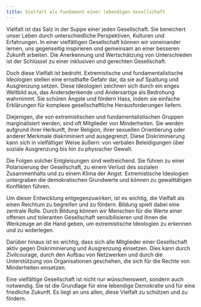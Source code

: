 ```yaml
---
title: Vielfalt als Fundament einer lebendigen Gesellschaft
---
```

Vielfalt ist das Salz in der Suppe einer jeden Gesellschaft. Sie bereichert unser Leben durch unterschiedliche Perspektiven, Kulturen und Erfahrungen. In einer vielfältigen Gesellschaft können wir voneinander lernen, uns gegenseitig inspirieren und gemeinsam an einer besseren Zukunft arbeiten. Die Anerkennung und Wertschätzung von Unterschieden ist der Schlüssel zu einer inklusiven und gerechten Gesellschaft.

Doch diese Vielfalt ist bedroht. Extremistische und fundamentalistische Ideologien stellen eine ernsthafte Gefahr dar, da sie auf Spaltung und Ausgrenzung setzen. Diese Ideologien zeichnen sich durch ein enges Weltbild aus, das Andersdenkende und Andersartige als Bedrohung wahrnimmt. Sie schüren Ängste und fördern Hass, indem sie einfache Erklärungen für komplexe gesellschaftliche Herausforderungen liefern.

Diejenigen, die von extremistischen und fundamentalistischen Gruppen marginalisiert werden, sind oft Mitglieder von Minderheiten. Sie werden aufgrund ihrer Herkunft, ihrer Religion, ihrer sexuellen Orientierung oder anderer Merkmale diskriminiert und ausgegrenzt. Diese Diskriminierung kann sich in vielfältiger Weise äußern: von verbalen Beleidigungen über soziale Ausgrenzung bis hin zu physischer Gewalt.

Die Folgen solcher Entgleisungen sind weitreichend. Sie führen zu einer Polarisierung der Gesellschaft, zu einem Verlust des sozialen Zusammenhalts und zu einem Klima der Angst. Extremistische Ideologien untergraben die demokratischen Grundwerte und können zu gewalttätigen Konflikten führen.

Um dieser Entwicklung entgegenzuwirken, ist es wichtig, die Vielfalt als einen Reichtum zu begreifen und zu fördern. Bildung spielt dabei eine zentrale Rolle. Durch Bildung können wir Menschen für die Werte einer offenen und toleranten Gesellschaft sensibilisieren und ihnen die Werkzeuge an die Hand geben, um extremistische Ideologien zu erkennen und zu widerlegen.

Darüber hinaus ist es wichtig, dass sich alle Mitglieder einer Gesellschaft aktiv gegen Diskriminierung und Ausgrenzung einsetzen. Dies kann durch Zivilcourage, durch den Aufbau von Netzwerken und durch die Unterstützung von Organisationen geschehen, die sich für die Rechte von Minderheiten einsetzen.

Eine vielfältige Gesellschaft ist nicht nur wünschenswert, sondern auch notwendig. Sie ist die Grundlage für eine lebendige Demokratie und für eine friedliche Zukunft. Es liegt an uns allen, diese Vielfalt zu schützen und zu fördern.
